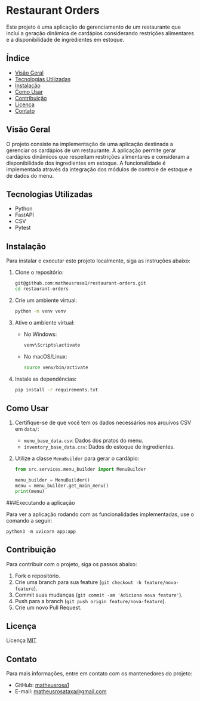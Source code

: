 # Restaurant Orders

Este projeto é uma aplicação de gerenciamento de um restaurante que inclui a geração dinâmica de cardápios considerando restrições alimentares e a disponibilidade de ingredientes em estoque.


## Índice

- [Visão Geral](#visão-geral)
- [Tecnologias Utilizadas](#tecnologias-utilizadas)
- [Instalação](#instalação)
- [Como Usar](#como-usar)
- [Contribuição](#contribuição)
- [Licença](#licença)
- [Contato](#contato)

## Visão Geral

O projeto consiste na implementação de uma aplicação destinada a gerenciar os cardápios de um restaurante. A aplicação permite gerar cardápios dinâmicos que respeitam restrições alimentares e consideram a disponibilidade dos ingredientes em estoque. A funcionalidade é implementada através da integração dos módulos de controle de estoque e de dados do menu.

## Tecnologias Utilizadas

- Python
- FastAPI
- CSV
- Pytest

## Instalação

Para instalar e executar este projeto localmente, siga as instruções abaixo:

1. Clone o repositório:
    ```sh
    git@github.com:matheusrosa1/restaurant-orders.git
    cd restaurant-orders
    ```

2. Crie um ambiente virtual:
    ```sh
    python -m venv venv
    ```

3. Ative o ambiente virtual:
    - No Windows:
        ```sh
        venv\Scripts\activate
        ```
    - No macOS/Linux:
        ```sh
        source venv/bin/activate
        ```

4. Instale as dependências:
    ```sh
    pip install -r requirements.txt
    ```

## Como Usar

1. Certifique-se de que você tem os dados necessários nos arquivos CSV em `data/`:
    - `menu_base_data.csv`: Dados dos pratos do menu.
    - `inventory_base_data.csv`: Dados do estoque de ingredientes.

2. Utilize a classe `MenuBuilder` para gerar o cardápio:
    ```python
    from src.services.menu_builder import MenuBuilder

    menu_builder = MenuBuilder()
    menu = menu_builder.get_main_menu()
    print(menu)
    ```

###Executando a aplicação

Para ver a aplicação rodando com as funcionalidades implementadas, use o comando a seguir:

`python3 -m uvicorn app:app`


## Contribuição

Para contribuir com o projeto, siga os passos abaixo:

1. Fork o repositório.
2. Crie uma branch para sua feature (`git checkout -b feature/nova-feature`).
3. Commit suas mudanças (`git commit -am 'Adiciona nova feature'`).
4. Push para a branch (`git push origin feature/nova-feature`).
5. Crie um novo Pull Request.

## Licença

Licença [MIT](https://github.com/matheusrosa1/restaurant-orders/?tab=MIT-1-ov-file) 

## Contato

Para mais informações, entre em contato com os mantenedores do projeto:

- GitHub: [matheusrosa1](https://github.com/matheusrosa1/)
- E-mail: matheusrosataxa@gmail.com
